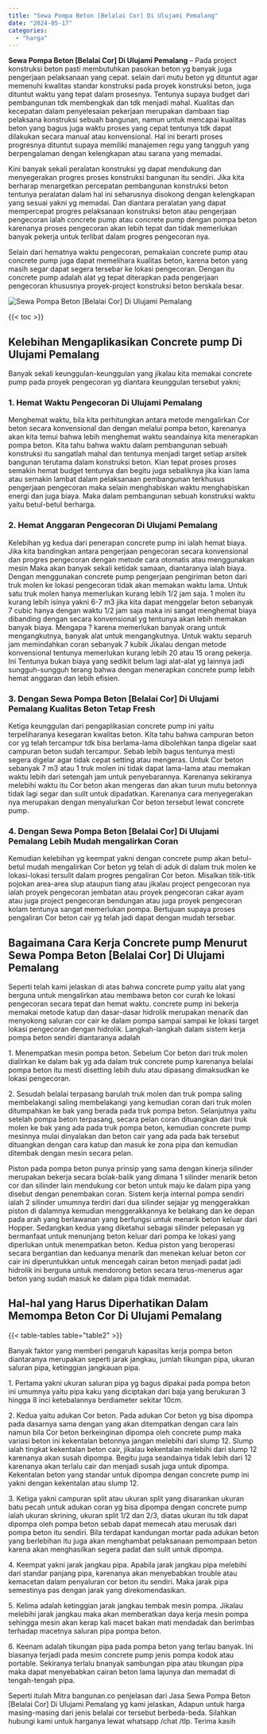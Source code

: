 ```yaml
---
title: "Sewa Pompa Beton [Belalai Cor] Di Ulujami Pemalang"
date: "2024-05-17"
categories: 
  - "harga"
---
```


**Sewa Pompa Beton \[Belalai Cor\] Di Ulujami Pemalang** – Pada project konstruksi beton pasti membutuhkan pasokan beton yg banyak juga pengerjaan pelaksanaan yang cepat. selain dari mutu beton yg dituntut agar memenuhi kwalitas standar konstruksi pada proyek konstruksi beton, juga dituntut waktu yang tepat dalam prosesnya. Tentunya supaya budget dari pembangunan tdk membengkak dan tdk menjadi mahal. Kualitas dan kecepatan dalam penyelesaian pekerjaan merupakan dambaan tiap pelaksana konstruksi sebuah bangunan, namun untuk mencapai kualitas beton yang bagus juga waktu proses yang cepat tentunya tdk dapat dilakukan secara manual atau konvensional. Hal ini berarti proses progresnya dituntut supaya memiliki manajemen regu yang tangguh yang berpengalaman dengan kelengkapan atau sarana yang memadai.

Kini banyak sekali peralatan konstruksi yg dapat mendukung dan menyegerakan progres proses konstruksi bangunan itu sendiri. Jika kita berharap menargetkan percepatan pembangunan konstruksi beton tentunya peralatan dalam hal ini seharusnya disokong dengan kelengkapan yang sesuai yakni yg memadai. Dan diantara peralatan yang dapat mempercepat progres pelaksanaan konstruksi beton atau pengerjaan pengecoran ialah concrete pump atau concrete pump dengan pompa beton karenanya proses pengecoran akan lebih tepat dan tidak memerlukan banyak pekerja untuk terlibat dalam progres pengecoran nya.

Selain dari hematnya waktu pengecoran, pemakaian concrete pump atau concrete pump juga dapat memelihara kualitas beton, karena beton yang masih segar dapat segera tersebar ke lokasi pengecoran. Dengan itu concrete pump adalah alat yg tepat diterapkan pada pengerjaan pengecoran khususnya proyek-project konstruksi beton berskala besar.

![Sewa Pompa Beton [Belalai Cor] Di Ulujami Pemalang](/images/sewa-concrete-pump-04.png)

{{< toc >}}

## Kelebihan Mengaplikasikan Concrete pump Di Ulujami Pemalang

Banyak sekali keunggulan-keunggulan yang jikalau kita memakai concrete pump pada proyek pengecoran yg diantara keunggulan tersebut yakni;

### 1\. Hemat Waktu Pengecoran Di Ulujami Pemalang

Menghemat waktu, bila kita perhitungkan antara metode mengalirkan Cor beton secara konvensional dan dengan melalui pompa beton, karenanya akan kita temui bahwa lebih menghemat waktu seandainya kita menerapkan pompa beton. Kita tahu bahwa waktu dalam pembangunan sebuah konstruksi itu sangatlah mahal dan tentunya menjadi target setiap arsitek bangunan terutama dalam konstruksi beton. Kian tepat proses proses semakin hemat budget tentunya dan begitu juga sebaliknya jika kian lama atau semakin lambat dalam pelaksanaan pembangunan terkhusus pengerjaan pengecoran maka selain menghabiskan waktu menghabiskan energi dan juga biaya. Maka dalam pembangunan sebuah konstruksi waktu yaitu betul-betul berharga.

### 2\. Hemat Anggaran Pengecoran Di Ulujami Pemalang

Kelebihan yg kedua dari penerapan concrete pump ini ialah hemat biaya. Jika kita bandingkan antara pengerjaan pengecoran secara konvensional dan progres pengecoran dengan metode cara otomatis atau menggunakan mesin Maka akan banyak sekali ketidak samaan, diantaranya ialah biaya. Dengan menggunakan concrete pump pengerjaan pengiriman beton dari truk molen ke lokasi pengecoran tidak akan memakan waktu lama. Untuk satu truk molen hanya memerlukan kurang lebih 1/2 jam saja. 1 molen itu kurang lebih isinya yakni 6-7 m3 jika kita dapat menggelar beton sebanyak 7 cubic hanya dengan waktu 1/2 jam saja maka ini sangat menghemat biaya dibanding dengan secara konvensional yg tentunya akan lebih memakan banyak biaya. Mengapa ? karena memerlukan banyak orang untuk mengangkutnya, banyak alat untuk mengangkutnya. Untuk waktu separuh jam memindahkan coran sebanyak 7 kubik Jikalau dengan metode konvensional tentunya memerlukan kurang lebih 20 atau 15 orang pekerja. Ini Tentunya bukan biaya yang sedikit belum lagi alat-alat yg lainnya jadi sungguh-sungguh terang bahwa dengan menerapkan concrete pump lebih hemat anggaran dan lebih efisien.

### 3\. Dengan Sewa Pompa Beton \[Belalai Cor\] Di Ulujami Pemalang Kualitas Beton Tetap Fresh

Ketiga keunggulan dari pengaplikasian concrete pump ini yaitu terpeliharanya kesegaran kwalitas beton. Kita tahu bahwa campuran beton cor yg telah tercampur tdk bisa berlama-lama dibolehkan tanpa digelar saat campuran beton sudah tercampur. Sebab lebih bagus tentunya mesti segera digelar agar tidak cepat setting atau mengeras. Untuk Cor beton sebanyak 7 m3 atau 1 truk molen ini tidak dapat lama-lama atau memakan waktu lebih dari setengah jam untuk penyebarannya. Karenanya sekiranya melebihi waktu itu Cor beton akan mengeras dan akan turun mutu betonnya tidak lagi segar dan sulit untuk dipadatkan. Karenanya cara menyegerakan nya merupakan dengan menyalurkan Cor beton tersebut lewat concrete pump.

### 4\. Dengan Sewa Pompa Beton \[Belalai Cor\] Di Ulujami Pemalang Lebih Mudah mengalirkan Coran

Kemudian kelebihan yg keempat yakni dengan concrete pump akan betul-betul mudah mengalirkan Cor beton yg telah di aduk di dalam truk molen ke lokasi-lokasi tersulit dalam progres pengaliran Cor beton. Misalkan titik-titik pojokan area-area slup ataupun tiang atau jikalau project pengecoran nya ialah proyek pengecoran jembatan atau proyek pengecoran cakar ayam atau juga project pengecoran bendungan atau juga proyek pengecoran kolam tentunya sangat memerlukan pompa. Bertujuan supaya proses pengaliran Cor beton cair yg telah jadi dapat dengan mudah tersebar.

## Bagaimana Cara Kerja Concrete pump Menurut Sewa Pompa Beton \[Belalai Cor\] Di Ulujami Pemalang

Seperti telah kami jelaskan di atas bahwa concrete pump yaitu alat yang berguna untuk mengalirkan atau membawa beton cor curah ke lokasi pengecoran secara tepat dan hemat waktu. concrete pump ini bekerja memakai metode katup dan dasar-dasar hidrolik merupakan menarik dan menyokong saluran cor cair ke dalam pompa sampai sampai ke lokasi target lokasi pengecoran dengan hidrolik. Langkah-langkah dalam sistem kerja pompa beton sendiri diantaranya adalah

1\. Menempatkan mesin pompa beton. Sebelum Cor beton dari truk molen dialirkan ke dalam bak yg ada dalam truk concrete pump karenanya belalai pompa beton itu mesti disetting lebih dulu atau dipasang dimaksudkan ke lokasi pengecoran.

2\. Sesudah belalai terpasang barulah truk molen dan truk pompa saling membelakangi saling membelakangi yang kemudian coran dari truk molen ditumpahkan ke bak yang berada pada truk pompa beton. Selanjutnya yaitu setelah pompa beton terpasang, secara pelan coran dituangkan dari truk molen ke bak yang ada pada truk pompa beton, kemudian concrete pump mesinnya mulai dinyalakan dan beton cair yang ada pada bak tersebut dituangkan dengan cara katup dan masuk ke zona pipa dan kemudian ditembak dengan mesin secara pelan.

Piston pada pompa beton punya prinsip yang sama dengan kinerja silinder merupakan bekerja secara bolak-balik yang dimana 1 silinder menarik beton cor dan silinder lain mendukung cor beton untuk maju ke dalam pipa yang disebut dengan penembakan coran. Sistem kerja internal pompa sendiri ialah 2 silinder umumnya terdiri dari dua silinder sejajar yg menggerakkan piston di dalamnya kemudian menggerakkannya ke belakang dan ke depan pada arah yang berlawanan yang berfungsi untuk menarik beton keluar dari Hopper. Sedangkan kedua yang diketahui sebagai silinder pelepasan yg bermanfaat untuk menunjang beton keluar dari pompa ke lokasi yang diperlukan untuk menempatkan beton. Kedua piston yang beroperasi secara bergantian dan keduanya menarik dan menekan keluar beton cor cair ini diperuntukkan untuk mencegah cairan beton menjadi padat jadi hidrolik ini berguna untuk mendorong beton secara terus-menerus agar beton yang sudah masuk ke dalam pipa tidak memadat.

## Hal-hal yang Harus Diperhatikan Dalam Memompa Beton Cor Di Ulujami Pemalang

{{< table-tables table="table2" >}}

Banyak faktor yang memberi pengaruh kapasitas kerja pompa beton diantaranya merupakan seperti jarak jangkau, jumlah tikungan pipa, ukuran saluran pipa, ketinggian jangkauan pipa.

1\. Pertama yakni ukuran saluran pipa yg bagus dipakai pada pompa beton ini umumnya yaitu pipa kaku yang diciptakan dari baja yang berukuran 3 hingga 8 inci ketebalannya berdiameter sekitar 10cm.

2\. Kedua yaitu adukan Cor beton. Pada adukan Cor beton yg bisa dipompa pada dasarnya sama dengan yang akan ditempatkan dengan cara lain namun bila Cor beton berkeinginan dipompa oleh concrete pump maka variasi beton ini kekentalan betonnya jangan melebihi dari slump 12. Slump ialah tingkat kekentalan beton cair, jikalau kekentalan melebihi dari slump 12 karenanya akan susah dipompa. Begitu juga seandainya tidak lebih dari 12 karenanya akan terlalu cair dan menjadi susah juga untuk dipompa. Kekentalan beton yang standar untuk dipompa dengan concrete pump ini yakni dengan kekentalan atau slump 12.

3\. Ketiga yakni campuran split atau ukuran split yang disarankan ukuran batu pecah untuk adukan coran yg bisa dipompa dengan concrete pump ialah ukuran skrining, ukuran split 1/2 dan 2/3, diatas ukuran itu tdk dapat dipompa oleh pompa beton sebab dapat memecah atau merusak dari pompa beton itu sendiri. Bila terdapat kandungan mortar pada adukan beton yang berlebihan itu juga akan menghambat pelaksanaan pemompaan beton karena akan menghasilkan segera padat dan sulit untuk dipompa.

4\. Keempat yakni jarak jangkau pipa. Apabila jarak jangkau pipa melebihi dari standar panjang pipa, karenanya akan menyebabkan trouble atau kemacetan dalam penyaluran cor beton itu sendiri. Maka jarak pipa semestinya pas dengan jarak yang direkomendasikan.

5\. Kelima adalah ketinggian jarak jangkau tembak mesin pompa. Jikalau melebihi jarak jangkau maka akan memberatkan daya kerja mesin pompa sehingga mesin akan kerap kali macet bakan mati mendadak dan berimbas terhadap macetnya saluran pipa pompa beton.

6\. Keenam adalah tikungan pipa pada pompa beton yang terlau banyak. Ini biasanya terjadi pada mesim concrete pump jenis pompa kodok atau portable. Sekiranya terlalu bnanyak sambungan pipa atau tikungan pipa maka dapat menyebabkan cairan beton lama lajunya dan memadat di tengah-tengah pipa.

Seperti itulah Mitra bangunan.co penjelasan dari Jasa Sewa Pompa Beton \[Belalai Cor\] Di Ulujami Pemalang yg kami jelaskan, Adapun untuk harga masing-masing dari jenis belalai cor tersebut berbeda-beda. Silahkan hubungi kami untuk harganya lewat whatsapp /chat /tlp. Terima kasih
